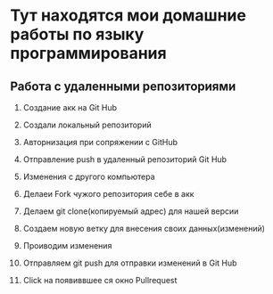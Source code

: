 # Тут находятся мои домашние работы по языку программирования

## Работа с удаленными репозиториями

1. Создание акк на Git Hub
2. Cоздали локальный репозиторий
3. Авторнизация при сопряжении с GitHub
4. Отправление push в удаленный репозиторий Git Hub
5. Изменения с другого компьютера

1. Делаеи Fork чужого репозитория себе в акк
2. Делаем git clone(копируемый адрес) для нашей версии
3. Создаем новую ветку для внесения своих данных(изменений)
4. Проиводим изменения
5. Отправляем git push для отправки изменений в Git Hub
6. Click на появиввшее ся окно Pullrequest
